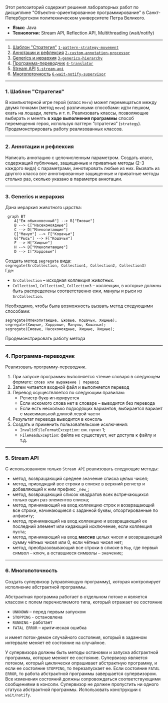 Этот репозиторий содержит решения лабораторных работ по дисциплине "Объектно-ориентированное программирование" в
Санкт-Петербургском политехническом университете Петра Великого.

- **Язык:** Java
- **Технологии:** Stream API, Reflection API, Multithreading (wait/notify)

---

1. [Шаблон "Стратегия"](#1-шаблон-стратегия) [`1-pattern-strategy-movement`](1-pattern-strategy-movement)
2. [Аннотации и рефлексия](#2-аннотации-и-рефлексия) [`2-custom-annotation-processor`](2-custom-annotation-processor)
3. [Generics и иерархия](#3-Generics-и-иерархия) [`3-generics-hierarchy`](3-generics-hierarchy)
4. [Программа-переводчик](#4-программа-переводчик) [`4-translator`](4-translator)
5. [Stream API](#5-stream-api) [`5-stream-api`](5-stream-api)
6. [Многопоточность](#6-многопоточность) [`6-wait-notify-supervisor`](6-wait-notify-supervisor)

---

### 1. Шаблон "Стратегия"

В компьютерной игре герой (класс `Hero`) может перемещаться между двумя точками (метод `move`) различными способами:
идти пешком, ехать на лошади, лететь и т. п. Реализовать классы, позволяющие выбирать и менять **в ходе выполнения
программы** способ перемещения героя, используя паттерн “стратегия” (`strategy`). Продемонстрировать работу
реализованных классов.

---

### 2. Аннотации и рефлексия

Написать аннотацию с целочисленным параметром. Создать класс, содержащий публичные, защищенные и приватные методы (2-3
каждого вида) с параметрами, аннотировать любые из них. Вызвать из другого класса все аннотированные защищенные и
приватные методы столько раз, сколько указано в параметре аннотации.

---

### 3. Generics и иерархия

Дана иерархия животного царства:

```mermaid
 graph BT
    A["Ёж обыкновенный"] --> B["Ежовые"]
    B --> C["Насекомоядные"]
    C --> D["Млекопитающие"]
    E["Манул"] --> F["Кошачьи"]
    G["Рысь"] --> F["Кошачьи"]
    F --> H["Хищные"]
    H --> D["Млекопитающие"]
    D --> I["Хордовые"]

```
Создать метод `segregate` вида:  
`segregate(SrcCollection, Collection1, Collection2, Collection3)`  
Где:

- `SrcCollection` – исходная коллекция животных.
- `Collection1`, `Collection2`, `Collection3` – коллекции, в которые должны быть распределены соответственно ежи, манулы
  и рыси из `SrcCollection`.

Необходимо, чтобы была возможность вызвать метод следующими способами:  

```
segregate(Млекопитающие, Ежовые, Кошачьи, Хищные);
segregate(Хищные, Хордовые, Манулы, Кошачьи);
segregate(Ежовые, Насекомоядные, Хищные, Хищные);
```

Продемонстрировать работу метода

---

### 4. Программа-переводчик

Реализовать программу-переводчик.

1. При запуске программы выполняется чтение словаря в следующем формате: `слово или выражение | перевод`
2. Затем читается входной файл и выполняется перевод
3. Перевод осуществляется по следующим правилам:
    - Регистр букв игнорируется
    - Если искомого слова нет в словаре – выводится без перевода
    - Если есть несколько подходящих вариантов, выбирается вариант с максимальной длиной левой части
4. Результат перевода выводится в консоль
5. Создать и применить пользовательские исключения:
    - `InvalidFileFormatException`: см. пункт 1;
    - `FileReadException`: файла не существует, нет доступа к файлу и т.д.

---

### 5. Stream API

С использованием только `Stream API` реализовать следующие методы:

- метод, возвращающий среднее значение списка целых чисел;
- метод, приводящий все строки в списке в верхний регистр и добавляющий к ним префикс `_new_`;
- метод, возвращающий список квадратов всех встречающихся только один раз элементов списка;
- метод, принимающий на вход коллекцию строк и возвращающий все строки, начинающиеся с заданной буквы, отсортированные
  по алфавиту;
- метод, принимающий на вход коллекцию и возвращающий ее последний элемент или кидающий исключение, если коллекция
  пуста;
- метод, принимающий на вход **массив** целых чисел и возвращающий сумму чётных чисел или 0, если чётных чисел нет;
- метод, преобразовывающий все строки в списке в `Map`, где первый символ – ключ, а оставшиеся символы – значение;

---

### 6. Многопоточность

Создать супервизор (управляющую программу), которая контролирует исполнение абстрактной программы.

Абстрактная программа работает в отдельном потоке и является классом с полем перечисляемого типа, который отражает ее
состояние

- `UNKNOWN` – перед первым запуском
- `STOPPING` - остановлена
- `RUNNING` - работает
- `FATAL ERROR` – критическая ошибка

и имеет поток-демон случайного состояния, который в заданном интервале меняет её состояние на случайное.

У супервизора должны быть методы остановки и запуска абстрактной программы, которые меняют ее состояние. Супервизор
является потоком, который циклически опрашивает абстрактную программу, и если ее состояние `STOPPING`, то перезапускает
ее. Если состояние `FATAL ERROR`, то работа абстрактной программы завершается супервизором. Все изменения состояний
должны сопровождаться соответствующими сообщениями в консоли. Супервизор не должен пропустить ни одного статуса
абстрактной программы. Использовать конструкции с `wait/notify`.